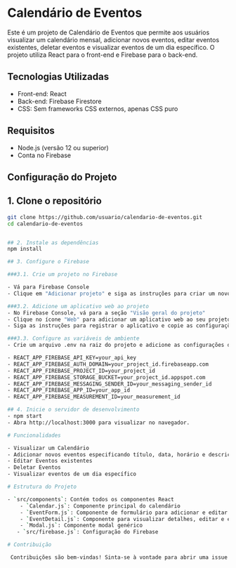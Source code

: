 # Calendário de Eventos

Este é um projeto de Calendário de Eventos que permite aos usuários visualizar um calendário mensal, adicionar novos eventos, editar eventos existentes, deletar eventos e visualizar eventos de um dia específico. O projeto utiliza React para o front-end e Firebase para o back-end.


## Tecnologias Utilizadas

- Front-end: React
- Back-end: Firebase Firestore
- CSS: Sem frameworks CSS externos, apenas CSS puro

## Requisitos

- Node.js (versão 12 ou superior)
- Conta no Firebase

## Configuração do Projeto

## 1. Clone o repositório

```bash
git clone https://github.com/usuario/calendario-de-eventos.git
cd calendario-de-eventos


## 2. Instale as dependências
npm install

## 3. Configure o Firebase

###3.1. Crie um projeto no Firebase

- Vá para Firebase Console
- Clique em "Adicionar projeto" e siga as instruções para criar um novo projeto

###3.2. Adicione um aplicativo web ao projeto
- No Firebase Console, vá para a seção "Visão geral do projeto"
- Clique no ícone "Web" para adicionar um aplicativo web ao seu projeto
- Siga as instruções para registrar o aplicativo e copie as configurações do Firebase (variáveis de configuração)

###3.3. Configure as variáveis de ambiente
- Crie um arquivo .env na raiz do projeto e adicione as configurações do Firebase:

- REACT_APP_FIREBASE_API_KEY=your_api_key
- REACT_APP_FIREBASE_AUTH_DOMAIN=your_project_id.firebaseapp.com
- REACT_APP_FIREBASE_PROJECT_ID=your_project_id
- REACT_APP_FIREBASE_STORAGE_BUCKET=your_project_id.appspot.com
- REACT_APP_FIREBASE_MESSAGING_SENDER_ID=your_messaging_sender_id
- REACT_APP_FIREBASE_APP_ID=your_app_id
- REACT_APP_FIREBASE_MEASUREMENT_ID=your_measurement_id

## 4. Inicie o servidor de desenvolvimento
- npm start
- Abra http://localhost:3000 para visualizar no navegador.

# Funcionalidades

- Visualizar um Calendário
- Adicionar novos eventos especificando título, data, horário e descrição
- Editar Eventos existentes
- Deletar Eventos
- Visualizar eventos de um dia específico

# Estrutura do Projeto

- `src/components`: Contém todos os componentes React
    - `Calendar.js`: Componente principal do calendário
    - `EventForm.js`: Componente de formulário para adicionar e editar eventos
    - `EventDetail.js`: Componente para visualizar detalhes, editar e excluir eventos
    - `Modal.js`: Componente modal genérico
   - `src/firebase.js`: Configuração do Firebase

# Contribuição

 Contribuições são bem-vindas! Sinta-se à vontade para abrir uma issue ou enviar um pull request.

